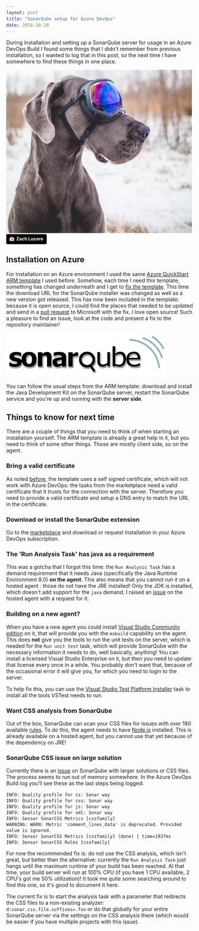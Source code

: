 ```yaml
---
layout: post
title: "SonarQube setup for Azure DevOps"
date: 2018-10-20
---
```


During installation and setting up a SonarQube server for usage in an Azure DevOps Build I found some things that I didn't remember from previous installation, so I wanted to log that in this post, so the next time I have somewhere to find these things in one place.

![Cool dog by Zach Lucero](/images/2018_10_20_Zach_Lucero_Dog.png)  
<a style="background-color:black;color:white;text-decoration:none;padding:4px 6px;font-family:-apple-system, BlinkMacSystemFont, &quot;San Francisco&quot;, &quot;Helvetica Neue&quot;, Helvetica, Ubuntu, Roboto, Noto, &quot;Segoe UI&quot;, Arial, sans-serif;font-size:12px;font-weight:bold;line-height:1.2;display:inline-block;border-radius:3px" href="https://unsplash.com/@zlucerophoto?utm_medium=referral&amp;utm_campaign=photographer-credit&amp;utm_content=creditBadge" target="_blank" rel="noopener noreferrer" title="Download free do whatever you want high-resolution photos from Zach Lucero"><span style="display:inline-block;padding:2px 3px"><svg xmlns="http://www.w3.org/2000/svg" style="height:12px;width:auto;position:relative;vertical-align:middle;top:-1px;fill:white" viewBox="0 0 32 32"><title>unsplash-logo</title><path d="M20.8 18.1c0 2.7-2.2 4.8-4.8 4.8s-4.8-2.1-4.8-4.8c0-2.7 2.2-4.8 4.8-4.8 2.7.1 4.8 2.2 4.8 4.8zm11.2-7.4v14.9c0 2.3-1.9 4.3-4.3 4.3h-23.4c-2.4 0-4.3-1.9-4.3-4.3v-15c0-2.3 1.9-4.3 4.3-4.3h3.7l.8-2.3c.4-1.1 1.7-2 2.9-2h8.6c1.2 0 2.5.9 2.9 2l.8 2.4h3.7c2.4 0 4.3 1.9 4.3 4.3zm-8.6 7.5c0-4.1-3.3-7.5-7.5-7.5-4.1 0-7.5 3.4-7.5 7.5s3.3 7.5 7.5 7.5c4.2-.1 7.5-3.4 7.5-7.5z"></path></svg></span><span style="display:inline-block;padding:2px 3px">Zach Lucero</span></a>

## Installation on Azure
For installation on an Azure environment I used the same [Azure QuickStart ARM template](https://github.com/Azure/azure-quickstart-templates/tree/master/sonarqube-azuresql) I used before. Somehow, each time I need this template, something has changed underneath and I get to [fix the template](https://rajbos.github.io/blog/2018/08/12/self-signed-certificate-on-sonarqube-server). This time the download URL for the SonarQube installer was changed as well as a new version got released. This has now been included in the template: because it is open source, I could find the places that needed to be updated and send in a [pull request](https://github.com/Azure/azure-quickstart-templates/pull/5313) to Microsoft with the fix. I love open source! Such a pleasure to find an issue, look at the code and present a fix to the repository maintainer!

![SonarQube logo](/images/2018_08_12_SonarQube.png)

You can follow the usual steps from the ARM template: download and install the Java Development Kit on the SonarQube server, restart the SonarQube service and you're up and running with the **server side**.

## Things to know for next time
There are a couple of things that you need to think of when starting an installation yourself. The ARM template is already a great help in it, but you need to think of some other things. Those are mostly client  side, so on the agent.

### Bring a valid certificate 
As noted [before](2018-08-12-self-signed-certificate-on-sonarqube-server), the template uses a self signed certificate, which will not work with Azure DevOps: the tasks from the marketplace need a valid certificate that it trusts for the connection with the server. Therefore you need to provide a valid certificate and setup a DNS entry to match the URL in the certificate.

### Download or install the SonarQube extension
Go to the [marketplace](https://marketplace.visualstudio.com/items?itemName=SonarSource.sonarqube) and download or request installation in your Azure DevOps subscription.

### The 'Run Analysis Task' has java as a requirement
This was a gotcha that I forgot this time: the `Run Analysis Task` has a demand requirement that it needs Java (specifically the Java Runtime Environment 8.0) **on the agent**. This also means that you cannot run it on a hosted agent : those do not have the JRE installed! Only the JDK is installed, which doesn't add support for the `java` demand. I raised an [issue](https://github.com/Microsoft/azure-pipelines-image-generation/issues/315) on the hosted agent with a request for it.

### Building on a new agent?
When you have a new agent you could install [Visual Studio Community edition](https://visualstudio.microsoft.com/downloads/) on it, that will provide you with the `msbuild` capability on the agent. This does **not** give you the tools to run the unit tests on the server, which is needed for the `Run unit test` task, which will provide SonarQube with the necessary information it needs to do, well basically, anything! You can install a licensed Visual Studio Enterprise on it, but then you need to update that license every once in a while. You probably don't want that, because of the occasional error it will give you, for which you need to login to the server.

To help fix this, you can use the [Visual Studio Test Platform Installer](https://www.nuget.org/packages/Microsoft.TestPlatform) task to install all the tools VSTest needs to run.

### Want CSS analysis from SonarQube
Out of the box, SonarQube can scan your CSS files for issues with over 180 available [rules](https://github.com/racodond/sonar-css-plugin#available-rules). To do this, the agent needs to have [Node.js](https://nodejs.org/en/download/) installed. This is already available on a hosted agent, but you cannot use that yet because of the dependency on JRE! 

### SonarQube CSS issue on large solution
Currently there is an [issue](https://community.sonarsource.com/t/sonarqube-post-processing-fails-with-unknown-reason/1798/6) on SonarQube with larger solutions or CSS files. The process seems to run out of memory somewhere. In the Azure DevOps Build log you'll see these as the last steps being logged:  
```
INFO: Quality profile for cs: Sonar way
INFO: Quality profile for css: Sonar way
INFO: Quality profile for js: Sonar way
INFO: Quality profile for xml: Sonar way
INFO: Sensor SonarCSS Metrics [cssfamily]
WARNING: WARN: Metric 'comment_lines_data' is deprecated. Provided value is ignored.
INFO: Sensor SonarCSS Metrics [cssfamily] (done) | time=1937ms
INFO: Sensor SonarCSS Rules [cssfamily]
```

For now the recommended fix is: do not use the CSS analysis, which isn't great, but better then the alternative: currently the `Run Analysis Task` just hangs until the maximum runtime of your build has been reached. Al that time, your build server will run at 100% CPU (if you have 1 CPU available, 2 CPU's got me 50% utilization)!
It took me quite some searching around to find this one, so it's good to document it here. 

The current fix is to start the analysis task with a parameter that redirects the CSS files to a non-existing analyzer:  
`d:sonar.css.file.suffixes=.foo` or do that globally for your entire SonarQube server via the settings on the CSS analysis there (which would be easier if you have multiple projects with this issue). 
